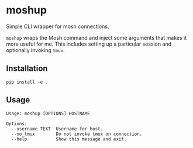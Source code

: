 # moshup
Simple CLI wrapper for mosh connections.

`moshup` wraps the Mosh command and inject some arguments that makes it more useful for me. This includes setting up a particular session and optionally invoking `tmux`.

## Installation

```
pip install -e .
```

## Usage

```
Usage: moshup [OPTIONS] HOSTNAME

Options:
  --username TEXT  Username for host.
  --no_tmux        Do not invoke tmux on connection.
  --help           Show this message and exit.
```